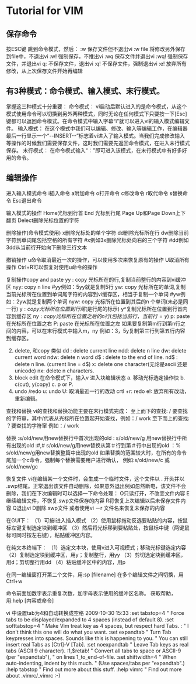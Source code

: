 # Tutorial for VIM

## 保存命令
按ESC键 跳到命令模式，然后：
:w   保存文件但不退出vi
:w file 将修改另外保存到file中，不退出vi
:w!   强制保存，不推出vi
:wq  保存文件并退出vi
:wq! 强制保存文件，并退出vi
q:  不保存文件，退出vi
:q! 不保存文件，强制退出vi
:e! 放弃所有修改，从上次保存文件开始再编辑


## 有3种模式：命令模式、输入模式、末行模式。
掌握这三种模式十分重要：
命令模式：
vi启动后默认进入的是命令模式，从这个模式使用命令可以切换到另外两种模式，同时无论在任何模式下只要按一下[Esc]键都可以返回命令模式。在命令模式中输入字幕“i”就可以进入vi的输入模式编辑文件。
输入模式：
在这个模式中我们可以编辑、修改、输入等编辑工作，在编辑器最后一行显示一个“--INSERT--”标志着vi进入了输入模式。当我们完成修改输入等操作的时候我们需要保存文件，这时我们需要先返回命令模式，在进入末行模式保存。
末行模式：
在命令模式输入“：”即可进入该模式，在末行模式中有好多好用的命令。

## 编辑操作
进入输入模式命令
i插入命令 a附加命令 o打开命令 c修改命令 r取代命令 s替换命令 Esc退出命令

输入模式的操作
Home光标到行首
End 光标到行尾
Page Up和Page Down上下翻页
Delect删除光标位置的字符

删除操作(命令模式使用)
x删除光标处的单个字符
dd删除光标所在行
dw删除当前字符到单词尾包括空格的所有字符
#x例如3x删除光标处向右的三个字符
#dd例如3dd从当前行开始向下删除三行文本

撤销操作
u命令取消最近一次的操作，可以使用多次来恢复原有的操作
U取消所有操作
Ctrl+R可以恢复对使用u命令的操作

复制操作copy and paste
yy : copy 光标所在的行,复制当前整行的内容到vi缓冲区
nyy: copy n line #yy例如：5yy就是复制5行
yw: copy 光标所在的单词,复制当前光标所在位置到单词尾字符的内容到vi缓存区，相当于复制一个单词
#yw例如：2yw就是复制两个单词
nyw: copy 光标所在位置到其后的n 个单词(未必是同一行)
y$:  copy 光标所在位置到行尾($是行尾的标示)
y^复制光标所在位置到行首内容到缓存区
ny$:  copy 光标所在位置之后的n行(包括当前行，当前行=y$)
p: paste 在光标所在位置之右
P: paste 在光标所在位置之左
如果要复制第m行到第n行之间的内容，可以在末行模式中输入m，ny
例如：3，5y复制第三行到第五行内容到缓存区。

2. delete, 和copy 类似
dd : delete current line
ndd:  delete n line
dw: delete current word
ndw: delete n word
d$ : delete to the end of line.
nd$ : delete n line. (current line = d$)
x: delete one character(无论是ascii 还是unicode)
nx: delete n characters.
3. block edit
在命令模式下，输入v 进入块编辑状态
a. 移动光标选定操作快
b. c(cut), y(copy)
c. p or P.
4. undo /redo
u: undo 
U: 取消最近一行的改动
crtl +r: redo
e!: 放弃所有改动，重新编辑。

查找和替换
vi的查找和替换功能主要在末行模式完成：
至上而下的查找:
/ 要查找的字符窜，其中/代表从光标所在位置起开始查找，例如：/ work
至下而上的查找:
？要查找的字符窜 例如：/ work

替换
:s/old/new用new替换行中首次出现的old
: s/old/new/g 用new替换行中所有出现的old
:#,# s/old/new/g用new替换从第＃行到第＃行中出现的old
：% s/old/new/g用new替换整篇中出现的old
如果替换的范围较大时，在所有的命令尾加一个c命令，强制每个替换需要用户进行确认，
例如:s/old/new/c 或s/old/new/gc

恢复文件
vi在编辑某一个文件时，会生成一个临时文件，这个文件以 . 开头并以 .swp结尾。正常退出该文件自动删除，如果意外退出例如忽然断电，该文件不会删除，我们在下次编辑时可以选择一下命令处理：
O只读打开，不改变文件内容
E继续编辑文件，不恢复.swp文件保存的内容
R将恢复上次编辑以后未保存文件内容
Q退出vi
D删除.swp文件
或者使用vi －r 文件名来恢复未保存的内容

在GUI下：
（1）可按i进入插入模式
（2）使用鼠标拖动反选要粘贴的内容，按鼠标左键复制选定块到缓冲区
（3）然后将光标移到要粘贴处，按鼠标中键（两键鼠标可同时按左右键），粘贴缓冲区内容。

在纯文本终端下：
（1）选定文本块，使用v进入可视模式；移动光标键选定内容
（2）复制选定块到缓冲区，用y；复制整行，用yy
（3）剪切选定块到缓冲区，用d；剪切整行用dd
（4）粘贴缓冲区中的内容，用p

在同一编辑窗打开第二个文件，用:sp [filename]
在多个编辑文件之间切换，用Ctrl+w

命令前面加数字表示重复次数，加字母表示使用的缓冲区名称。
获取帮助，用:help [内容或命令]

vi 中设置tab为4和自动转换成空格
2009-10-30 15:33
:set tabstop=4        " Force tabs to be displayed/expanded to 4 spaces (instead of default 8).
:set softtabstop=4    " Make Vim treat <Tab> key as 4 spaces, but respect hard Tabs.
:                     "   I don't think this one will do what you want.
:set expandtab        " Turn Tab keypresses into spaces. Sounds like this is happening to you.
                        "    You can still insert real Tabs as [Ctrl]-V [Tab].
:set noexpandtab      " Leave Tab keys as real tabs (ASCII 9 character).
:1,$retab!            " Convert all tabs to space or ASCII-9 (per "expandtab"),
                        "   on lines 1_to_end-of-file.
:set shiftwidth=4     " When auto-indenting, indent by this much.
                        "   (Use spaces/tabs per "expandtab".)
:help tabstop         " Find out more about this stuff.
:help vimrc           " Find out more about .vimrc/_vimrc :-)
